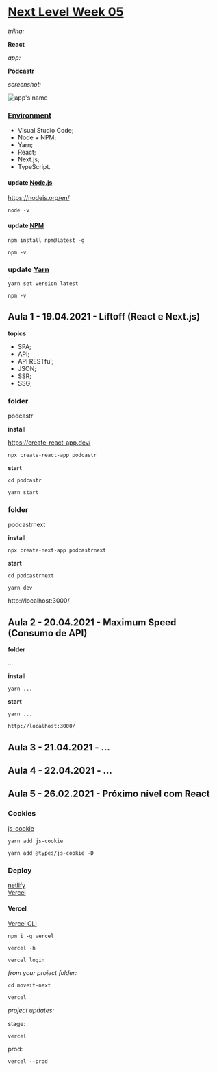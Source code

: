 # [Next Level Week 05](https://nextlevelweek.com/)

_trilha:_  

**React**  

_app:_  

**Podcastr**

_screenshot:_  

![app's name](./.github/...)

### [Environment](https://www.notion.so/Configura-es-do-ambiente-6dd0c69e71e141ef9492b00ba310a2fe)

- Visual Studio Code;
- Node + NPM;
- Yarn;
- React;
- Next.js;
- TypeScript.

#### update [Node.js](https://nodejs.org/en/)

https://nodejs.org/en/  

```
node -v
```

#### update [NPM](https://www.npmjs.com/package/npm)

```
npm install npm@latest -g
```

```
npm -v
```

### update [Yarn](https://yarnpkg.com/)

```
yarn set version latest
```

```
npm -v
```

## Aula 1 - 19.04.2021 - Liftoff (React e Next.js)

**topics**

- SPA;
- API;
- API RESTful;
- JSON;
- SSR;
- SSG;

### **folder**

podcastr

**install**  

https://create-react-app.dev/  

```
npx create-react-app podcastr
```

**start**  

```
cd podcastr
```

```
yarn start
```

### **folder**

podcastrnext

**install**  

```
npx create-next-app podcastrnext
```

**start**  

```
cd podcastrnext
```

```
yarn dev
```

http://localhost:3000/  

## Aula 2 - 20.04.2021 - Maximum Speed (Consumo de API)

**folder**

...

**install**  

```
yarn ...
```

**start**  

```
yarn ...
```

```
http://localhost:3000/
```

## Aula 3 - 21.04.2021 - ...

## Aula 4 - 22.04.2021 - ...

## Aula 5 - 26.02.2021 - Próximo nível com React

### Cookies

[js-cookie](https://github.com/js-cookie/js-cookie)  

```
yarn add js-cookie
```

```
yarn add @types/js-cookie -D
```

### Deploy

[netlify](https://www.netlify.com/)  
[Vercel](https://vercel.com/)  

#### Vercel

[Vercel CLI](https://vercel.com/download)  

```
npm i -g vercel
```

```
vercel -h
```

```
vercel login
```

_from your project folder:_  

```
cd moveit-next
```

```
vercel
```

_project updates:_  

stage:  

```
vercel
```

prod:  

```
vercel --prod
```